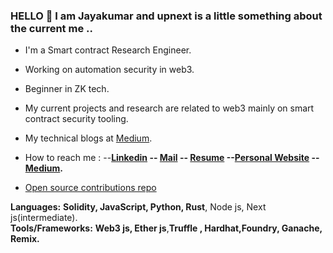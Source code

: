 ### HELLO 👋 I am Jayakumar and upnext is a little something about the current me ..
- I'm a Smart contract Research Engineer.
- Working on automation security in web3.
- Beginner in ZK tech.
- My current projects and research are related to web3 mainly on smart contract security tooling.
- My technical blogs at [Medium](https://medium.com/@jayakumargowtham2812).
- How to reach me : --**[Linkedin](http://www.linkedin.com/in/jayakumar-sathayadhran-8b70a819b) -- [Mail](mailto:jayakumargowtham2812@gmail.com) -- [Resume](https://drive.google.com/file/d/1F9JIJw_d0g5iMqxgg3v86HzorAyNfYDE/view?usp=sharing) --[Personal Website](https://jayakumar-portfolio-block.vercel.app/) -- [Medium](https://medium.com/@jayakumargowtham2812).** 

 - [Open source contributions repo](https://github.com/Jayakumar2812/Open_source_Contribution)

**Languages:**  **Solidity, JavaScript, Python, Rust**, Node js, Next js(intermediate).
<br>
**Tools/Frameworks:**  **Web3 js, Ether js**,**Truffle , Hardhat,Foundry, Ganache, Remix.**
<br>




